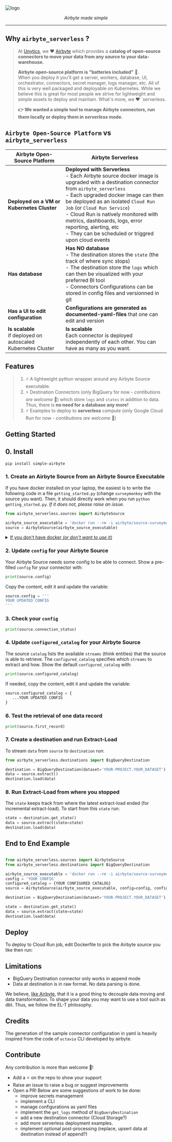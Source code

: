 
![logo](https://github.com/unytics/airbyte_serverless/assets/111615732/c922cc30-9391-4d42-8aff-8b2b4c68bd29)


<p align="center">
    <em>Airbyte made simple</em>
</p>

---

## Why `airbyte_serverless` ?

> At [Unytics](https://www.linkedin.com/company/unytics/), we ❤️ [Airbyte](https://airbyte.com/) which provides a **catalog of open-source connectors to move your data from any source to your data-warehouse.**
>
> **Airbyte open-source platform is "batteries included"** 🔋.<br>When you deploy it you'll get a server, workers, database, UI, orchestrator, connectors, secret manager, logs manager, etc. All of this is very well packaged and deployable on Kubernetes.
> While we believe this is great for most people we strive for lightweight and simple assets to deploy and maintain. What's more, we ❤️ `serverless.
>
> **👉 We wanted a simple tool to manage Airbyte connectors, run them locally or deploy them in *serverless* mode.**


## `Airbyte Open-Source Platform` vs `airbyte_serverless`


| Airbyte Open-Source Platform    | Airbyte Serverless |
| -------- | ------- |
| **Deployed on a VM or Kubernetes Cluster**  | **Deployed with Serverless**<br>- Each Airbyte source docker image is upgraded with a destination connector from `airbyte_serverless`<br>- Each upgraded docker image can then be deployed as an isolated `Cloud Run Job` (or `Cloud Run Service`)<br>- Cloud Run is natively monitored with metrics, dashboards, logs, error reporting, alerting, etc<br>- They can be scheduled or triggred upon cloud events  |
| **Has database**  | **Has NO database**<br>- The destination stores the `state` (the track of where sync stops)<br>- The destination store the `logs` which can then be visualized with your preferred BI tool <br>- Connectors Configurations can be stored in config files and versionned in git |
| **Has a UI to edit configuration** | **Configurations are generated as documented-yaml-files** that one can edit and version |
| **Is scalable**<br>if deployed on autoscaled Kubernetes Cluster   | **Is scalable**<br>Each connector is deployed independently of each other. You can have as many as you want. |




## Features

> 1. ⚡ A lightweight python wrapper around any Airbyte Source executable.
> 2. ⚡ Destination Connectors (only BigQuery for now - *contibutions are welcome* 🤗) which store `logs` and `states` in addition to data. Thus, there is **no need for a database any more!**
> 3. ⚡ Examples to deploy to **serverless** compute (only Google Cloud Run for now - *contibutions are welcome* 🤗)



## Getting Started

## 0. Install

```bash
pip install simple-airbyte
```

### 1. Create an Airbyte Source from an Airbyte Source Executable

If you have docker installed on your laptop, the easiest is to write the following code in a file `getting_started.py` (change `surveymonkey` with the source you want). Then, it should directly work when you run `python getting_started.py`. *If it does not, please raise an issue.*


```python
from airbyte_serverless.sources import AirbyteSource

airbyte_source_executable = 'docker run --rm -i airbyte/source-surveymonkey:latest'
source = AirbyteSource(airbyte_source_executable)
```

<details>
  <summary><u>If you don't have docker <i>(or don't want to use it)</i></u></summary>

>  It is also possible to clone airbyte repo and install a python source connector:
>
>  1. Clone the repo
>  2. Go to the directory of the connector: `cd airbyte-integrations/connectors/source-surveymonkey`
>  3. Install the python connector `pip install -r requirements.txt`
>  4. Create here the file `getting_started.py` and set `airbyte_source_executable = 'python main.py'`
>  5. You can now run `python getting_started.py` it then should also work. *If it does not, please raise an issue.*
</details>


### 2. Update `config` for your Airbyte Source

Your Airbyte Source needs some config to be able to connect. Show a pre-filled `config` for your connector with:

```python
print(source.config)
```

Copy the content, edit it and update the variable:

```python
source.config = '''
YOUR UPDATED CONFIG
'''
```


### 3. Check your `config`

```python
print(source.connection_status)
```


### 4. Update `configured_catalog` for your Airbyte Source

The source `catalog` lists the available `streams` (think entities) that the source is able to retrieve. The `configured_catalog` specifies which `streams` to extract and how. Show the default `configured_catalog` with:

```python
print(source.configured_catalog)
```

If needed, copy the content, edit it and update the variable:

```python
source.configured_catalog = {
   ...YOUR UPDATED CONFIG
}
```


### 6. Test the retrieval of one data record

```python
print(source.first_record)
```

### 7. Create a destination and run Extract-Load

To stream `data` from `source` to `destination` run:

```python
from airbyte_serverless.destinations import BigQueryDestination

destination = BigQueryDestination(dataset='YOUR-PROJECT.YOUR_DATASET')
data = source.extract()
destination.load(data)
```


### 8. Run Extract-Load from where you stopped

The `state` keeps track from where the latest extract-load ended (for incremental extract-load).
To start from this `state` run:

```python
state = destination.get_state()
data = source.extract(state=state)
destination.load(data)
```


## End to End Example

```python

from airbyte_serverless.sources import AirbyteSource
from airbyte_serverless.destinations import BigQueryDestination

airbyte_source_executable = 'docker run --rm -i airbyte/source-surveymonkey:latest'
config = 'YOUR CONFIG'
configured_catalog = {YOUR CONFIGURED CATALOG}
source = AirbyteSource(airbyte_source_executable, config=config, configured_catalog=configured_catalog)

destination = BigQueryDestination(dataset='YOUR-PROJECT.YOUR_DATASET')

state = destination.get_state()
data = source.extract(state=state)
destination.load(data)
```




## Deploy

To deploy to Cloud Run job, edit Dockerfile to pick the Airbyte source you like then run:



## Limitations

- BigQuery Destination connector only works in append mode
- Data at destination is in raw format. No data parsing is done.

We believe, [like Airbyte](https://docs.airbyte.com/understanding-airbyte/basic-normalization), that it is a good thing to decouple data moving and data transformation. To shape your data you may want to use a tool such as dbt. Thus, we follow the EL-T philosophy.


## Credits

The generation of the sample connector configuration in yaml is heavily inspired from the code of `octavia` CLI developed by airbyte.


## Contribute

Any contribution is more than welcome 🤗!
- Add a ⭐ on the repo to show your support
- Raise an issue to raise a bug or suggest improvements
- Open a PR! Below are some suggestions of work to be done:
  - improve secrets management
  - implement a CLI
  - manage configurations as yaml files
  - implement the `get_logs` method of `BigQueryDestination`
  - add a new destination connector (Cloud Storage?)
  - add more serverless deployment examples.
  - implement optional post-processing (replace, upsert data at destination instead of append?)

